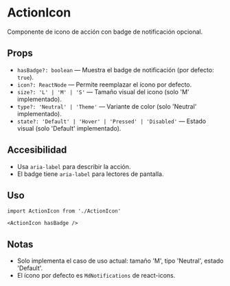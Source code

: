 # ActionIcon

Componente de icono de acción con badge de notificación opcional.

## Props

- `hasBadge?: boolean` — Muestra el badge de notificación (por defecto: `true`).
- `icon?: ReactNode` — Permite reemplazar el ícono por defecto.
- `size?: 'L' | 'M' | 'S'` — Tamaño visual del icono (solo 'M' implementado).
- `type?: 'Neutral' | 'Theme'` — Variante de color (solo 'Neutral' implementado).
- `state?: 'Default' | 'Hover' | 'Pressed' | 'Disabled'` — Estado visual (solo 'Default' implementado).

## Accesibilidad
- Usa `aria-label` para describir la acción.
- El badge tiene `aria-label` para lectores de pantalla.

## Uso

```tsx
import ActionIcon from './ActionIcon'

<ActionIcon hasBadge />
```

## Notas
- Solo implementa el caso de uso actual: tamaño 'M', tipo 'Neutral', estado 'Default'.
- El ícono por defecto es `MdNotifications` de react-icons.
